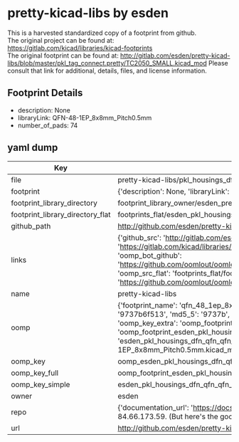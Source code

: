 # pretty-kicad-libs by esden  
This is a harvested standardized copy of a footprint from github.  
The original project can be found at:  
https://gitlab.com/kicad/libraries/kicad-footprints  
The original footprint can be found at:
http://gitlab.com/esden/pretty-kicad-libs/blob/master/pkl_tag_connect.pretty/TC2050_SMALL.kicad_mod
Please consult that link for additional, details, files, and license information.  
## Footprint Details
* description: None  
* libraryLink: QFN-48-1EP_8x8mm_Pitch0.5mm  
* number_of_pads: 74  
## yaml dump  
| Key | Value |  
| --- | --- |  
| file | pretty-kicad-libs/pkl_housings_dfn_qfn.pretty/QFN-48-1EP_8x8mm_Pitch0.5mm.kicad_mod |  
| footprint | {'description': None, 'libraryLink': 'QFN-48-1EP_8x8mm_Pitch0.5mm', 'number_of_pads': 74} |  
| footprint_library_directory | footprint_library_owner/esden_pretty-kicad-libs |  
| footprint_library_directory_flat | footprints_flat/esden_pkl_housings_dfn_qfn_qfn_48_1ep_8x8mm_pitch0_5mm/working |  
| github_path | http://github.com/esden/pretty-kicad-libs/blob/master/pkl_housings_dfn_qfn.pretty/QFN-48-1EP_8x8mm_Pitch0.5mm.kicad_mod |  
| links | {'github_src': 'http://gitlab.com/esden/pretty-kicad-libs/blob/master/pkl_tag_connect.pretty/TC2050_SMALL.kicad_mod', 'github_src_repo': 'https://gitlab.com/kicad/libraries/kicad-footprints', 'oomp_bot': 'footprints/esden_pkl_housings_dfn_qfn_qfn_48_1ep_8x8mm_pitch0_5mm/working', 'oomp_bot_github': 'https://github.com/oomlout/oomlout_oomp_footprint_bot/tree/main/footprints/esden_pkl_housings_dfn_qfn_qfn_48_1ep_8x8mm_pitch0_5mm/working', 'oomp_src_flat': 'footprints_flat/footprints_flat/esden_pkl_housings_dfn_qfn_qfn_48_1ep_8x8mm_pitch0_5mm/working', 'oomp_src_flat_github': 'https://github.com/oomlout/oomlout_oomp_footprint_src/tree/main/footprints_flat/esden_pkl_housings_dfn_qfn_qfn_48_1ep_8x8mm_pitch0_5mm/working'} |  
| name | pretty-kicad-libs |  
| oomp | {'footprint_name': 'qfn_48_1ep_8x8mm_pitch0_5mm', 'library_name': 'pkl_housings_dfn_qfn', 'md5': '9737b6f513c2b452fe2e6d27d9e129a6', 'md5_10': '9737b6f513', 'md5_5': '9737b', 'md5_6': '9737b6', 'oomp_key': 'oomp_esden_pkl_housings_dfn_qfn_qfn_48_1ep_8x8mm_pitch0_5mm', 'oomp_key_extra': 'oomp_footprint_esden_pkl_housings_dfn_qfn_qfn_48_1ep_8x8mm_pitch0_5mm', 'oomp_key_full': 'oomp_footprint_esden_pkl_housings_dfn_qfn_qfn_48_1ep_8x8mm_pitch0_5mm_9737b6', 'oomp_key_simple': 'esden_pkl_housings_dfn_qfn_qfn_48_1ep_8x8mm_pitch0_5mm', 'original_filename': 'pretty-kicad-libs/pkl_housings_dfn_qfn.pretty/QFN-48-1EP_8x8mm_Pitch0.5mm.kicad_mod', 'owner_name': 'esden'} |  
| oomp_key | oomp_esden_pkl_housings_dfn_qfn_qfn_48_1ep_8x8mm_pitch0_5mm |  
| oomp_key_full | oomp_footprint_esden_pkl_housings_dfn_qfn_qfn_48_1ep_8x8mm_pitch0_5mm |  
| oomp_key_simple | esden_pkl_housings_dfn_qfn_qfn_48_1ep_8x8mm_pitch0_5mm |  
| owner | esden |  
| repo | {'documentation_url': 'https://docs.github.com/rest/overview/resources-in-the-rest-api#rate-limiting', 'message': "API rate limit exceeded for 84.66.173.59. (But here's the good news: Authenticated requests get a higher rate limit. Check out the documentation for more details.)"} |  
| url | http://github.com/esden/pretty-kicad-libs |  

